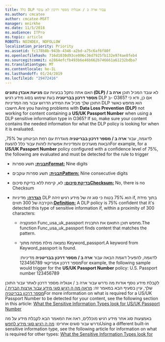 ```yaml
---
title: כלל DLP עבור ארה ב / אנגליה מספר דרכון לא עובד
ms.author: cmcatee
author: cmcatee-MSFT
manager: mnirkhe
ms.date: 11/5/2018
ms.audience: ITPro
ms.topic: article
ROBOTS: NOINDEX, NOFOLLOW
localization_priority: Priority
ms.assetid: fc178b8b-943b-4346-a2bd-a75c6af6f80f
ms.openlocfilehash: 716d1030d93ce006c36d7925fb132e974ae8feb4
ms.sourcegitcommit: e2864efcfb493b6e46b662b746661a61232bdba7
ms.translationtype: MT
ms.contentlocale: he-IL
ms.lasthandoff: 01/24/2019
ms.locfileid: "29472416"
---
```

<span data-ttu-id="675bd-p101">האם אתה נתקל בבעיות עם **מניעת אובדן נתונים (DLP)** לא עובד המכיל תוכן **ארה ב / מספר דרכון בבריטניה** בעת שימוש בסוג מידע רגיש DLP ב- O365? אם כן, ודא כי התוכן שלך מכיל את המידע הדרוש עבור מה המדיניות DLP הוא מחפש כאשר חישובו.</span><span class="sxs-lookup"><span data-stu-id="675bd-p101">Are you having problems with **Data Loss Prevention (DLP)** not working for content containing a **US/UK Passport Number** when using a DLP sensitive information type in O365? If so, make sure your content contains the needed information for what the DLP policy is looking for when it is evaluated.</span></span> 
  
<span data-ttu-id="675bd-104">לדוגמה, עבור **ארה ב / מספר דרכון בבריטניה** מוגדרת עם רמת הביטחון של 75%, הבאות מוערכים והמדיניות אפשרות לזהות עבור כלל להנעת</span><span class="sxs-lookup"><span data-stu-id="675bd-104">For example, for a **US/UK Passport Number** policy configured with a confidence level of 75%, the following are evaluated and must be detected for the rule to trigger</span></span> 
  
- <span data-ttu-id="675bd-105">**[תבנית:](https://docs.microsoft.com/en-us/office365/securitycompliance/what-the-sensitive-information-types-look-for#format-77)** תשע ספרות</span><span class="sxs-lookup"><span data-stu-id="675bd-105">**[Format:](https://docs.microsoft.com/en-us/office365/securitycompliance/what-the-sensitive-information-types-look-for#format-77)** Nine digits</span></span> 
    
- <span data-ttu-id="675bd-106">**[תבנית:](https://docs.microsoft.com/en-us/office365/securitycompliance/what-the-sensitive-information-types-look-for#pattern-77)** תשע ספרות עוקבים</span><span class="sxs-lookup"><span data-stu-id="675bd-106">**[Pattern:](https://docs.microsoft.com/en-us/office365/securitycompliance/what-the-sensitive-information-types-look-for#pattern-77)** Nine consecutive digits</span></span> 
    
- <span data-ttu-id="675bd-107">**[בדיקת סיכום:](https://docs.microsoft.com/en-us/office365/securitycompliance/what-the-sensitive-information-types-look-for#checksum-76)** לא, קיימת ללא בדיקת סיכום</span><span class="sxs-lookup"><span data-stu-id="675bd-107">**[Checksum:](https://docs.microsoft.com/en-us/office365/securitycompliance/what-the-sensitive-information-types-look-for#checksum-76)** No, there is no Checksum</span></span> 
    
- <span data-ttu-id="675bd-108">**[הגדרה:](https://docs.microsoft.com/en-us/office365/securitycompliance/what-the-sensitive-information-types-look-for#definition-77)** מדיניות DLP הוא 75% בטוח כי סוג זה של מידע רגיש זיהה if, בתוך מידת הקירבה של 300 תווים:</span><span class="sxs-lookup"><span data-stu-id="675bd-108">**[Definition:](https://docs.microsoft.com/en-us/office365/securitycompliance/what-the-sensitive-information-types-look-for#definition-77)** A DLP policy is 75% confident that it's detected this type of sensitive information if, within a proximity of 300 characters:</span></span> 
    
  - <span data-ttu-id="675bd-109">הפונקציה Func_usa_uk_passport מחפש תוכן התואם את התבנית.</span><span class="sxs-lookup"><span data-stu-id="675bd-109">The function Func_usa_uk_passport finds content that matches the pattern.</span></span>
    
  - <span data-ttu-id="675bd-110">נמצאה מילת מפתח מתוך Keyword_passport.</span><span class="sxs-lookup"><span data-stu-id="675bd-110">A keyword from Keyword_passport is found.</span></span>
    
    <span data-ttu-id="675bd-111">לדוגמה, להפעיל דוגמת הבאה עבור **ארה ב / מספר דרכון בבריטניה** מדיניות: מספר דרכון אמריקאי 123456789</span><span class="sxs-lookup"><span data-stu-id="675bd-111">For example, the following sample would trigger for the **US/UK Passport Number** policy: U.S. Passport number 123456789</span></span> 
    
<span data-ttu-id="675bd-112">לקבלת מידע נוסף אודות מה נדרש עבור ארה ב / אנגליה מספר דרכון לאתר עבור התוכן שלך, עיין בסעיף הבא במאמר זה: [מראה מה ה רגיש סוגי מידע עבור ארצות הברית / מספר דרכון בבריטניה](https://docs.microsoft.com/en-us/office365/securitycompliance/what-the-sensitive-information-types-look-for#us--uk-passport-number)</span><span class="sxs-lookup"><span data-stu-id="675bd-112">For more information on what is required for a US/UK Passport Number to be detected for your content, see the following section in this article: [What the Sensitive Information Types look for US/UK Passport Number](https://docs.microsoft.com/en-us/office365/securitycompliance/what-the-sensitive-information-types-look-for#us--uk-passport-number)</span></span>
  
<span data-ttu-id="675bd-113">באמצעות סוג אחר מידע רגיש מוכללים, ראה את המאמר הבא לקבלת מידע על מה נדרש עבור סוגים אחרים: [מה ה רגיש סוגי מידע לחפש](https://docs.microsoft.com/en-us/office365/securitycompliance/what-the-sensitive-information-types-look-for)</span><span class="sxs-lookup"><span data-stu-id="675bd-113">Using a different built-in sensitive information type, see the following article for information on what is required for other types: [What the Sensitive Information Types look for](https://docs.microsoft.com/en-us/office365/securitycompliance/what-the-sensitive-information-types-look-for)</span></span>
  

